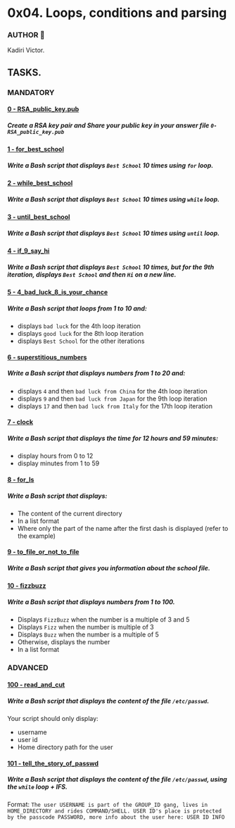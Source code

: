 # 0x04. Loops, conditions and parsing

### AUTHOR :open_book:
Kadiri Victor.

## TASKS.

### MANDATORY
#### [0 - RSA_public_key.pub](https://github.com/KVAcodes/alx-system_engineering-devops/blob/master/0x04-loops_conditions_and_parsing/0-RSA_public_key.pub)
#####	Create a RSA key pair and Share your public key in your answer file `0-RSA_public_key.pub`

#### [1 - for_best_school](https://github.com/KVAcodes/alx-system_engineering-devops/blob/master/0x04-loops_conditions_and_parsing/1-for_best_school)
#####	Write a Bash script that displays `Best School` 10 times using `for` loop.

#### [2 - while_best_school](https://github.com/KVAcodes/alx-system_engineering-devops/blob/master/0x04-loops_conditions_and_parsing/2-while_best_school)
#####	Write a Bash script that displays `Best School` 10 times using `while` loop.

#### [3 - until_best_school](https://github.com/KVAcodes/alx-system_engineering-devops/blob/master/0x04-loops_conditions_and_parsing/3-until_best_school)
#####	Write a Bash script that displays `Best School` 10 times using `until` loop.

#### [4 - if_9_say_hi](https://github.com/KVAcodes/alx-system_engineering-devops/blob/master/0x04-loops_conditions_and_parsing/4-if_9_say_hi)
#####	Write a Bash script that displays `Best School` 10 times, but for the 9th iteration, displays `Best School` and then `Hi` on a new line.

#### [5 - 4_bad_luck_8_is_your_chance](https://github.com/KVAcodes/alx-system_engineering-devops/blob/master/0x04-loops_conditions_and_parsing/5-4_bad_luck_8_is_your_chance)
#####	Write a Bash script that loops from 1 to 10 and:
* displays `bad luck` for the 4th loop iteration
* displays `good luck` for the 8th loop iteration
* displays `Best School` for the other iterations

#### [6 - superstitious_numbers](https://github.com/KVAcodes/alx-system_engineering-devops/blob/master/0x04-loops_conditions_and_parsing/6-superstitious_numbers)
#####	Write a Bash script that displays numbers from 1 to 20 and:
* displays `4` and then `bad luck from China` for the 4th loop iteration
* displays `9` and then `bad luck from Japan` for the 9th loop iteration
* displays `17` and then `bad luck from Italy` for the 17th loop iteration

#### [7 - clock](https://github.com/KVAcodes/alx-system_engineering-devops/blob/master/0x04-loops_conditions_and_parsing/7-clock)
#####	Write a Bash script that displays the time for 12 hours and 59 minutes:
* display hours from 0 to 12
* display minutes from 1 to 59

#### [8 - for_ls](https://github.com/KVAcodes/alx-system_engineering-devops/blob/master/0x04-loops_conditions_and_parsing/8-for_ls)
#####	Write a Bash script that displays:
* The content of the current directory
* In a list format
* Where only the part of the name after the first dash is displayed (refer to the example)

#### [9 - to_file_or_not_to_file](https://github.com/KVAcodes/alx-system_engineering-devops/blob/master/0x04-loops_conditions_and_parsing/9-to_file_or_not_to_file)
#####	Write a Bash script that gives you information about the school file.

#### [10 - fizzbuzz]()
#####	Write a Bash script that displays numbers from 1 to 100.
* Displays `FizzBuzz` when the number is a multiple of 3 and 5
* Displays `Fizz` when the number is multiple of 3
* Displays `Buzz` when the number is a multiple of 5
* Otherwise, displays the number
* In a list format

### ADVANCED
#### [100 - read_and_cut](https://github.com/KVAcodes/alx-system_engineering-devops/blob/master/0x04-loops_conditions_and_parsing/100-read_and_cut)
#####	Write a Bash script that displays the content of the file `/etc/passwd`.
Your script should only display:
* username
* user id
* Home directory path for the user

#### [101 - tell_the_story_of_passwd](https://github.com/KVAcodes/alx-system_engineering-devops/blob/master/0x04-loops_conditions_and_parsing/101-tell_the_story_of_passwd)
#####	Write a Bash script that displays the content of the file `/etc/passwd`, using the `while` loop + IFS.
Format: `The user USERNAME is part of the GROUP_ID gang, lives in HOME_DIRECTORY and rides COMMAND/SHELL. USER ID's place is protected by the passcode PASSWORD, more info about the user here: USER ID INFO`

#### [](https://github.com/KVAcodes/alx-system_engineering-devops/blob/master/0x04-loops_conditions_and_parsing/102-lets_parse_apache_logs)
#####	

#### [](https://github.com/KVAcodes/alx-system_engineering-devops/blob/master/0x04-loops_conditions_and_parsing/103-dig_the-data)
#####	
